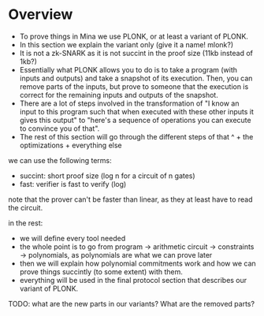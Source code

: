 # Overview

- To prove things in Mina we use PLONK, or at least a variant of PLONK.
- In this section we explain the variant only (give it a name! mlonk?)
- It is not a zk-SNARK as it is not succint in the proof size (11kb instead of 1kb?)
- Essentially what PLONK allows you to do is to take a program (with inputs and outputs) and take a snapshot of its execution. Then, you can remove parts of the inputs, but prove to someone that the execution is correct for the remaining inputs and outputs of the snapshot.
- There are a lot of steps involved in the transformation of "I know an input to this program such that when executed with these other inputs it gives this output" to "here's a sequence of operations you can execute to convince you of that".
- The rest of this section will go through the different steps of that ^ + the optimizations + everything else

we can use the following terms:

- succint: short proof size (log n for a circuit of n gates)
- fast: verifier is fast to verify (log)

note that the prover can't be faster than linear, as they at least have to read the circuit.

in the rest:

- we will define every tool needed
- the whole point is to go from program -> arithmetic circuit -> constraints -> polynomials, as polynomials are what we can prove later
- then we will explain how polynomial commitments work and how we can prove things succintly (to some extent) with them.
- everything will be used in the final protocol section that describes our variant of PLONK.

TODO: what are the new parts in our variants? What are the removed parts?
